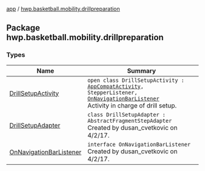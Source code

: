 [app](../index.md) / [hwp.basketball.mobility.drillpreparation](.)

## Package hwp.basketball.mobility.drillpreparation

### Types

| Name | Summary |
|---|---|
| [DrillSetupActivity](-drill-setup-activity/index.md) | `open class DrillSetupActivity : `[`AppCompatActivity`](https://developer.android.com/reference/android/support/v7/app/AppCompatActivity.html)`, StepperListener, `[`OnNavigationBarListener`](-on-navigation-bar-listener/index.md)<br>Activity in charge of drill setup. |
| [DrillSetupAdapter](-drill-setup-adapter/index.md) | `class DrillSetupAdapter : AbstractFragmentStepAdapter`<br>Created by dusan_cvetkovic on 4/2/17. |
| [OnNavigationBarListener](-on-navigation-bar-listener/index.md) | `interface OnNavigationBarListener`<br>Created by dusan_cvetkovic on 4/2/17. |
